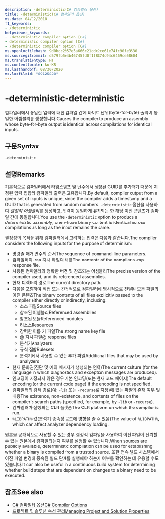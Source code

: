 ```yaml
---
description: -deterministic(C# 컴파일러 옵션)
title: -deterministic(C# 컴파일러 옵션)
ms.date: 04/12/2018
f1_keywords:
- /deterministic
helpviewer_keywords:
- -deterministic compiler option [C#]
- deterministic compiler option [C#]
- /deterministic compiler option [C#]
ms.openlocfilehash: 9d0bcc2957e5a666c21cdc2ce61e74fc90fe3530
ms.sourcegitcommit: d579fb5e4b46745fd0f1f8874c94c6469ce58604
ms.translationtype: HT
ms.contentlocale: ko-KR
ms.lasthandoff: 08/30/2020
ms.locfileid: "89125828"
---
```

# <a name="-deterministic"></a><span data-ttu-id="0dfa0-103">-deterministic</span><span class="sxs-lookup"><span data-stu-id="0dfa0-103">-deterministic</span></span>

<span data-ttu-id="0dfa0-104">컴파일러에서 동일한 입력에 대한 컴파일 간에 바이트 단위(byte-for-byte) 출력이 동일한 어셈블리를 생성합니다.</span><span class="sxs-lookup"><span data-stu-id="0dfa0-104">Causes the compiler to produce an assembly whose byte-for-byte output is identical across compilations for identical inputs.</span></span>

## <a name="syntax"></a><span data-ttu-id="0dfa0-105">구문</span><span class="sxs-lookup"><span data-stu-id="0dfa0-105">Syntax</span></span>

```console
-deterministic
```

## <a name="remarks"></a><span data-ttu-id="0dfa0-106">설명</span><span class="sxs-lookup"><span data-stu-id="0dfa0-106">Remarks</span></span>

<span data-ttu-id="0dfa0-107">기본적으로 컴파일러에서 타임스탬프 및 난수에서 생성된 GUID를 추가하기 때문에 지정된 입력 집합의 컴파일러 출력은 고유합니다.</span><span class="sxs-lookup"><span data-stu-id="0dfa0-107">By default, compiler output from a given set of inputs is unique, since the compiler adds a timestamp and a GUID that is generated from random numbers.</span></span> <span data-ttu-id="0dfa0-108">`-deterministic` 옵션을 사용하여 *결정적 어셈블리*를 생성하고, 입력이 동일하게 유지되는 한 해당 이진 콘텐츠가 컴파일 간에 동일합니다.</span><span class="sxs-lookup"><span data-stu-id="0dfa0-108">You use the `-deterministic` option to produce a *deterministic assembly*, one whose binary content is identical across compilations as long as the input remains the same.</span></span>

<span data-ttu-id="0dfa0-109">결정성의 목적을 위해 컴파일러에서 고려하는 입력은 다음과 같습니다.</span><span class="sxs-lookup"><span data-stu-id="0dfa0-109">The compiler considers the following inputs for the purpose of determinism:</span></span>

- <span data-ttu-id="0dfa0-110">명령줄 매개 변수의 순서</span><span class="sxs-lookup"><span data-stu-id="0dfa0-110">The sequence of command-line parameters.</span></span>
- <span data-ttu-id="0dfa0-111">컴파일러의 .rsp 지시 파일의 내용</span><span class="sxs-lookup"><span data-stu-id="0dfa0-111">The contents of the compiler's .rsp response file.</span></span>
- <span data-ttu-id="0dfa0-112">사용된 컴파일러의 정확한 버전 및 참조되는 어셈블리</span><span class="sxs-lookup"><span data-stu-id="0dfa0-112">The precise version of the compiler used, and its referenced assemblies.</span></span>
- <span data-ttu-id="0dfa0-113">현재 디렉터리 경로</span><span class="sxs-lookup"><span data-stu-id="0dfa0-113">The current directory path.</span></span>
- <span data-ttu-id="0dfa0-114">다음을 포함하여 직접 또는 간접적으로 컴파일러에 명시적으로 전달된 모든 파일의 이진 콘텐츠</span><span class="sxs-lookup"><span data-stu-id="0dfa0-114">The binary contents of all files explicitly passed to the compiler either directly or indirectly, including:</span></span>
  - <span data-ttu-id="0dfa0-115">소스 파일</span><span class="sxs-lookup"><span data-stu-id="0dfa0-115">Source files</span></span>
  - <span data-ttu-id="0dfa0-116">참조된 어셈블리</span><span class="sxs-lookup"><span data-stu-id="0dfa0-116">Referenced assemblies</span></span>
  - <span data-ttu-id="0dfa0-117">참조된 모듈</span><span class="sxs-lookup"><span data-stu-id="0dfa0-117">Referenced modules</span></span>
  - <span data-ttu-id="0dfa0-118">리소스</span><span class="sxs-lookup"><span data-stu-id="0dfa0-118">Resources</span></span>
  - <span data-ttu-id="0dfa0-119">강력한 이름 키 파일</span><span class="sxs-lookup"><span data-stu-id="0dfa0-119">The strong name key file</span></span>
  - <span data-ttu-id="0dfa0-120">@ 지시 파일</span><span class="sxs-lookup"><span data-stu-id="0dfa0-120">@ response files</span></span>
  - <span data-ttu-id="0dfa0-121">분석기</span><span class="sxs-lookup"><span data-stu-id="0dfa0-121">Analyzers</span></span>
  - <span data-ttu-id="0dfa0-122">규칙 집합</span><span class="sxs-lookup"><span data-stu-id="0dfa0-122">Rulesets</span></span>
  - <span data-ttu-id="0dfa0-123">분석기에서 사용할 수 있는 추가 파일</span><span class="sxs-lookup"><span data-stu-id="0dfa0-123">Additional files that may be used by analyzers</span></span>
- <span data-ttu-id="0dfa0-124">현재 문화권(진단 및 예외 메시지가 생성되는 언어)</span><span class="sxs-lookup"><span data-stu-id="0dfa0-124">The current culture (for the language in which diagnostics and exception messages are produced).</span></span>
- <span data-ttu-id="0dfa0-125">인코딩이 지정되지 않은 경우 기본 인코딩(또는 현재 코드 페이지)</span><span class="sxs-lookup"><span data-stu-id="0dfa0-125">The default encoding (or the current code page) if the encoding is not specified.</span></span>
- <span data-ttu-id="0dfa0-126">컴파일러의 검색 경로(예: `-lib` 또는 `-recurse`로 지정)에 있는 파일의 존재 여부 및 내용</span><span class="sxs-lookup"><span data-stu-id="0dfa0-126">The existence, non-existence, and contents of files on the compiler's search paths (specified, for example, by `-lib` or `-recurse`).</span></span>
- <span data-ttu-id="0dfa0-127">컴파일러가 실행되는 CLR 플랫폼</span><span class="sxs-lookup"><span data-stu-id="0dfa0-127">The CLR platform on which the compiler is run.</span></span>
- <span data-ttu-id="0dfa0-128">`%LIBPATH%` 값(분석기 종속성 로드에 영향을 줄 수 있음)</span><span class="sxs-lookup"><span data-stu-id="0dfa0-128">The value of `%LIBPATH%`, which can affect analyzer dependency loading.</span></span>

<span data-ttu-id="0dfa0-129">원본을 공개적으로 사용할 수 있는 경우 결정적 컴파일을 사용하여 이진 파일이 신뢰할 수 있는 원본에서 컴파일되는지 여부를 설정할 수 있습니다.</span><span class="sxs-lookup"><span data-stu-id="0dfa0-129">When sources are publicly available, deterministic compilation can be used for establishing whether a binary is compiled from a trusted source.</span></span> <span data-ttu-id="0dfa0-130">또한 연속 빌드 시스템에서 이진 파일 변경에 종속된 빌드 단계를 실행해야 하는지 여부를 확인하는 데 유용할 수도 있습니다.</span><span class="sxs-lookup"><span data-stu-id="0dfa0-130">It can also be useful in a continuous build system for determining whether build steps that are dependent on changes to a binary need to be executed.</span></span>

## <a name="see-also"></a><span data-ttu-id="0dfa0-131">참조</span><span class="sxs-lookup"><span data-stu-id="0dfa0-131">See also</span></span>

- [<span data-ttu-id="0dfa0-132">C# 컴파일러 옵션</span><span class="sxs-lookup"><span data-stu-id="0dfa0-132">C# Compiler Options</span></span>](./index.md)
- [<span data-ttu-id="0dfa0-133">프로젝트 및 솔루션 속성 관리</span><span class="sxs-lookup"><span data-stu-id="0dfa0-133">Managing Project and Solution Properties</span></span>](/visualstudio/ide/managing-project-and-solution-properties)
